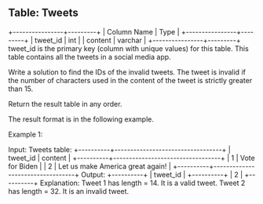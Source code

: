 ## Table: Tweets

+----------------+---------+
| Column Name | Type |
+----------------+---------+
| tweet_id | int |
| content | varchar |
+----------------+---------+
tweet_id is the primary key (column with unique values) for this table.
This table contains all the tweets in a social media app.

Write a solution to find the IDs of the invalid tweets. The tweet is invalid if the number of characters used in the content of the tweet is strictly greater than 15.

Return the result table in any order.

The result format is in the following example.

Example 1:

Input:
Tweets table:
+----------+----------------------------------+
| tweet_id | content |
+----------+----------------------------------+
| 1 | Vote for Biden |
| 2 | Let us make America great again! |
+----------+----------------------------------+
Output:
+----------+
| tweet_id |
+----------+
| 2 |
+----------+
Explanation:
Tweet 1 has length = 14. It is a valid tweet.
Tweet 2 has length = 32. It is an invalid tweet.
